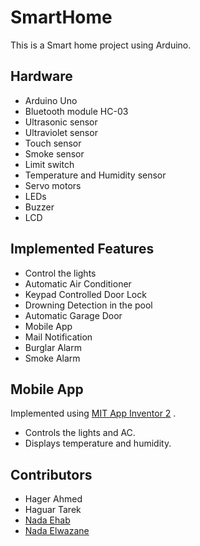 # SmartHome
This is a Smart home project using Arduino.
## Hardware
- Arduino Uno
- Bluetooth module HC-03
- Ultrasonic sensor
- Ultraviolet sensor
- Touch sensor
- Smoke sensor
- Limit switch
- Temperature and Humidity sensor
- Servo motors
- LEDs
- Buzzer
- LCD

## Implemented Features
- Control the lights
- Automatic Air Conditioner
- Keypad Controlled Door Lock
- Drowning Detection in the pool
- Automatic Garage Door
- Mobile App 
- Mail Notification
- Burglar Alarm
- Smoke Alarm

## Mobile App
Implemented using [MIT App Inventor 2](http://ai2.appinventor.mit.edu/) .

- Controls the lights and AC. 
- Displays temperature and humidity.

## Contributors
- Hager Ahmed
- Haguar Tarek
- [Nada Ehab](https://github.com/nadaehab31)
- [Nada Elwazane](https://github.com/NadaTElwazane)
